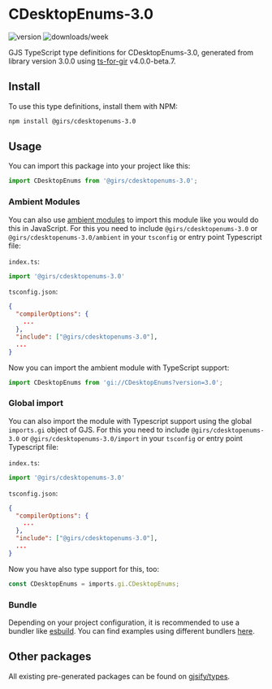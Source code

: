 
# CDesktopEnums-3.0

![version](https://img.shields.io/npm/v/@girs/cdesktopenums-3.0)
![downloads/week](https://img.shields.io/npm/dw/@girs/cdesktopenums-3.0)


GJS TypeScript type definitions for CDesktopEnums-3.0, generated from library version 3.0.0 using [ts-for-gir](https://github.com/gjsify/ts-for-gir) v4.0.0-beta.7.


## Install

To use this type definitions, install them with NPM:
```bash
npm install @girs/cdesktopenums-3.0
```

## Usage

You can import this package into your project like this:
```ts
import CDesktopEnums from '@girs/cdesktopenums-3.0';
```

### Ambient Modules

You can also use [ambient modules](https://github.com/gjsify/ts-for-gir/tree/main/packages/cli#ambient-modules) to import this module like you would do this in JavaScript.
For this you need to include `@girs/cdesktopenums-3.0` or `@girs/cdesktopenums-3.0/ambient` in your `tsconfig` or entry point Typescript file:

`index.ts`:
```ts
import '@girs/cdesktopenums-3.0'
```

`tsconfig.json`:
```json
{
  "compilerOptions": {
    ...
  },
  "include": ["@girs/cdesktopenums-3.0"],
  ...
}
```

Now you can import the ambient module with TypeScript support: 

```ts
import CDesktopEnums from 'gi://CDesktopEnums?version=3.0';
```

### Global import

You can also import the module with Typescript support using the global `imports.gi` object of GJS.
For this you need to include `@girs/cdesktopenums-3.0` or `@girs/cdesktopenums-3.0/import` in your `tsconfig` or entry point Typescript file:

`index.ts`:
```ts
import '@girs/cdesktopenums-3.0'
```

`tsconfig.json`:
```json
{
  "compilerOptions": {
    ...
  },
  "include": ["@girs/cdesktopenums-3.0"],
  ...
}
```

Now you have also type support for this, too:

```ts
const CDesktopEnums = imports.gi.CDesktopEnums;
```

### Bundle

Depending on your project configuration, it is recommended to use a bundler like [esbuild](https://esbuild.github.io/). You can find examples using different bundlers [here](https://github.com/gjsify/ts-for-gir/tree/main/examples).

## Other packages

All existing pre-generated packages can be found on [gjsify/types](https://github.com/gjsify/types).

